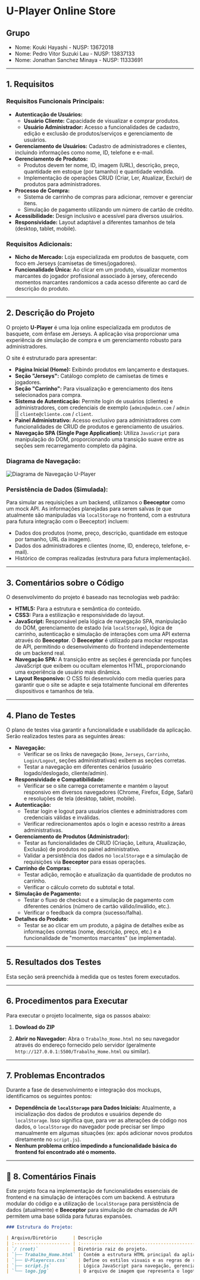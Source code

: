 # U-Player Online Store

## Grupo
- Nome: Kouki Hayashi - NUSP: 13672018
- Nome: Pedro Vitor Suzuki Lau - NUSP: 13837133
- Nome: Jonathan Sanchez Minaya - NUSP: 11333691

---

## 1. Requisitos

### Requisitos Funcionais Principais:
- **Autenticação de Usuários:**
    - **Usuário Cliente:** Capacidade de visualizar e comprar produtos.
    - **Usuário Administrador:** Acesso a funcionalidades de cadastro, edição e exclusão de produtos/serviços e gerenciamento de usuários.
- **Gerenciamento de Usuários:** Cadastro de administradores e clientes, incluindo informações como nome, ID, telefone e e-mail.
- **Gerenciamento de Produtos:**
    - Produtos devem ter nome, ID, imagem (URL), descrição, preço, quantidade em estoque (por tamanho) e quantidade vendida.
    - Implementação de operações CRUD (Criar, Ler, Atualizar, Excluir) de produtos para administradores.
- **Processo de Compra:**
    - Sistema de carrinho de compras para adicionar, remover e gerenciar itens.
    - Simulação de pagamento utilizando um número de cartão de crédito.
- **Acessibilidade:** Design inclusivo e acessível para diversos usuários.
- **Responsividade:** Layout adaptável a diferentes tamanhos de tela (desktop, tablet, mobile).

### Requisitos Adicionais:
- **Nicho de Mercado:** Loja especializada em produtos de basquete, com foco em Jerseys (camisetas de times/jogadores).
- **Funcionalidade Única:** Ao clicar em um produto, visualizar momentos marcantes do jogador profissional associado à jersey, oferecendo momentos marcantes randomicos a cada acesso diferente ao card de descrição do produto.

---

## 2. Descrição do Projeto

O projeto **U-Player** é uma loja online especializada em produtos de basquete, com ênfase em Jerseys. A aplicação visa proporcionar uma experiência de simulação de compra e um gerenciamento robusto para administradores.

O site é estruturado para apresentar:
- **Página Inicial (Home):** Exibindo produtos em lançamento e destaques.
- **Seção "Jerseys":** Catálogo completo de camisetas de times e jogadores.
- **Seção "Carrinho":** Para visualização e gerenciamento dos itens selecionados para compra.
- **Sistema de Autenticação:** Permite login de usuários (clientes) e administradores, com credenciais de exemplo (`admin@admin.com` / `admin` || `cliente@cliente.com` / `client`.
- **Painel Administrativo:** Acesso exclusivo para administradores com funcionalidades de CRUD de produtos e gerenciamento de usuários.
- **Navegação SPA (Single Page Application):** Utiliza `JavaScript` para manipulação do DOM, proporcionando uma transição suave entre as seções sem recarregamento completo da página.

### Diagrama de Navegação:

![Diagrama de Navegação U-Player](https://github.com/user-attachments/assets/d49e94b2-2b9a-4adf-bbe2-a1ad04706461)

### Persistência de Dados (Simulada):
Para simular as requisições a um backend, utilizamos o **Beeceptor** como um mock API. As informações planejadas para serem salvas (e que atualmente são manipuladas via `localStorage` no frontend, com a estrutura para futura integração com o Beeceptor) incluem:
- Dados dos produtos (nome, preço, descrição, quantidade em estoque por tamanho, URL da imagem).
- Dados dos administradores e clientes (nome, ID, endereço, telefone, e-mail).
- Histórico de compras realizadas (estrutura para futura implementação).

---

## 3. Comentários sobre o Código

O desenvolvimento do projeto é baseado nas tecnologias web padrão:
- **HTML5:** Para a estrutura e semântica do conteúdo.
- **CSS3:** Para a estilização e responsividade do layout.
- **JavaScript:** Responsável pela lógica de navegação SPA, manipulação do DOM, gerenciamento de estado (via `localStorage`), lógica de carrinho, autenticação e simulação de interações com uma API externa através do **Beeceptor**. O **Beeceptor** é utilizado para mockar respostas de API, permitindo o desenvolvimento do frontend independentemente de um backend real.
- **Navegação SPA:** A transição entre as seções é gerenciada por funções JavaScript que exibem ou ocultam elementos HTML, proporcionando uma experiência de usuário mais dinâmica.
- **Layout Responsivo:** O CSS foi desenvolvido com media queries para garantir que o site se adapte e seja totalmente funcional em diferentes dispositivos e tamanhos de tela.

---

## 4. Plano de Testes

O plano de testes visa garantir a funcionalidade e usabilidade da aplicação. Serão realizados testes para as seguintes áreas:

- **Navegação:**
    - Verificar se os links de navegação (`Home`, `Jerseys`, `Carrinho`, `Login/Logout`, seções administrativas) exibem as seções corretas.
    - Testar a navegação em diferentes cenários (usuário logado/deslogado, cliente/admin).
- **Responsividade e Compatibilidade:**
    - Verificar se o site carrega corretamente e mantém o layout responsivo em diversos navegadores (Chrome, Firefox, Edge, Safari) e resoluções de tela (desktop, tablet, mobile).
- **Autenticação:**
    - Testar login e logout para usuários clientes e administradores com credenciais válidas e inválidas.
    - Verificar redirecionamentos após o login e acesso restrito a áreas administrativas.
- **Gerenciamento de Produtos (Administrador):**
    - Testar as funcionalidades de CRUD (Criação, Leitura, Atualização, Exclusão) de produtos no painel administrativo.
    - Validar a persistência dos dados no `localStorage` e a simulação de requisições via **Beeceptor** para essas operações.
- **Carrinho de Compras:**
    - Testar adição, remoção e atualização da quantidade de produtos no carrinho.
    - Verificar o cálculo correto do subtotal e total.
- **Simulação de Pagamento:**
    - Testar o fluxo de checkout e a simulação de pagamento com diferentes cenários (número de cartão válido/inválido, etc.).
    - Verificar o feedback da compra (sucesso/falha).
- **Detalhes do Produto:**
    - Testar se ao clicar em um produto, a página de detalhes exibe as informações corretas (nome, descrição, preço, etc.) e a funcionalidade de "momentos marcantes" (se implementada).

---

## 5. Resultados dos Testes

Esta seção será preenchida à medida que os testes forem executados. 

---

## 6. Procedimentos para Executar

Para executar o projeto localmente, siga os passos abaixo:

1.  **Dowload do ZIP**

2.  **Abrir no Navegador:**
     Abra o `Trabalho_Home.html` no seu navegador através do endereço fornecido pelo servidor (geralmente `http://127.0.0.1:5500/Trabalho_Home.html` ou similar).

---

## 7. Problemas Encontrados

Durante a fase de desenvolvimento e integração dos mockups, identificamos os seguintes pontos:
- **Dependência de `localStorage` para Dados Iniciais:** Atualmente, a inicialização dos dados de produtos e usuários depende do `localStorage`. Isso significa que, para ver as alterações de código nos dados, o `localStorage` do navegador pode precisar ser limpo manualmente em algumas situações (ex: após adicionar novos produtos diretamente no `script.js`).
- **Nenhum problema crítico impedindo a funcionalidade básica do frontend foi encontrado até o momento.**

---

## 📝 8. Comentários Finais

Este projeto foca na implementação de funcionalidades essenciais de frontend e na simulação de interações com um backend. A estrutura modular do código e a utilização de `localStorage` para persistência de dados (atualmente) e **Beeceptor** para simulação de chamadas de API permitem uma base sólida para futuras expansões.

```markdown
### Estrutura do Projeto:

| Arquivo/Diretório      | Descrição                                                                         |
| :--------------------- | :-------------------------------------------------------------------------------- |
| `/ (root)`             | Diretório raiz do projeto.                                                        |
| `├── Trabalho_Home.html` | Contém a estrutura HTML principal da aplicação, incluindo todas as seções.      |
| `├── U-Playercss.css`    | Define os estilos visuais e as regras de responsividade para todo o site.       |
| `├── script.js`          | Lógica JavaScript para navegação, gerenciamento de dados, carrinho de compras, autenticação de usuários e simulação de operações CRUD. |
| `└── logo.jpg`           | O arquivo de imagem que representa o logotipo da U-Player Online Store.           |
